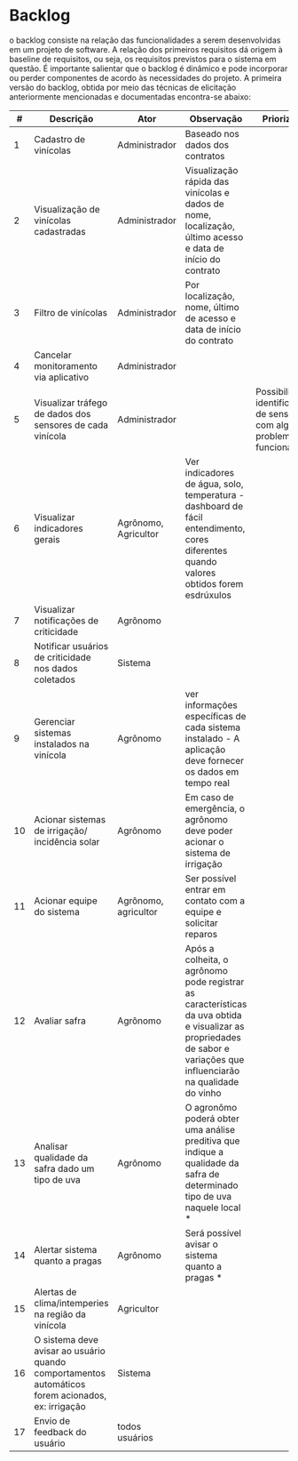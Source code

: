 # Backlog

o backlog consiste na relação das funcionalidades a serem desenvolvidas em um projeto de software. A relação dos primeiros requisitos dá origem à baseline de requisitos, ou seja, os requisitos previstos para o sistema em questão. É importante salientar que o backlog é dinâmico e pode incorporar ou perder componentes de acordo às necessidades do projeto. A primeira versão do backlog, obtida por meio das técnicas de elicitação anteriormente mencionadas e documentadas encontra-se abaixo:

|  # | Descrição  | Ator |  Observação | Priorização|
|---|---|---|---|---|
| 1 | Cadastro de vinícolas  | Administrador | Baseado nos dados dos contratos | |
| 2 | Visualização de vinícolas cadastradas | Administrador | Visualização rápida das vinícolas e dados de nome, localização, último acesso e data de início do contrato | |
| 3 | Filtro de vinícolas | Administrador | Por localização, nome, último de acesso e data de início do contrato | |
| 4 | Cancelar monitoramento via aplicativo | Administrador | | |
| 5 | Visualizar tráfego de dados dos sensores de cada vinícola | Administrador | | Possibilitar identificação de sensores com algum problema de funcionamento | |
| 6 | Visualizar indicadores gerais | Agrônomo, Agricultor | Ver indicadores de água, solo, temperatura - dashboard de fácil entendimento, cores diferentes quando valores obtidos forem esdrúxulos| |
| 7 | Visualizar notificações de criticidade | Agrônomo | |
| 8 | Notificar usuários de criticidade nos dados coletados | Sistema || |
| 9 | Gerenciar sistemas instalados na vinícola | Agrônomo | ver informações específicas de cada sistema instalado - A aplicação deve fornecer os dados em tempo real | |
| 10 | Acionar sistemas de irrigação/ incidência solar | Agrônomo | Em caso de emergência, o agrônomo deve poder acionar o sistema de irrigação | |
| 11 | Acionar equipe do sistema | Agrônomo, agricultor | Ser possível entrar em contato com a equipe e solicitar reparos | |
| 12 | Avaliar safra | Agrônomo | Após a colheita, o agrônomo pode registrar as características da uva obtida e visualizar as propriedades de sabor e variações que influenciarão na qualidade do vinho | |
| 13 | Analisar qualidade da safra dado um tipo de uva | Agrônomo | O agronômo poderá obter uma análise preditiva que indique a qualidade da safra de determinado tipo de uva naquele local * | |
| 14 | Alertar sistema quanto a pragas | Agrônomo |  Será possível avisar o sistema quanto a pragas * | |
| 15 | Alertas de clima/intemperies na região da vinícola | Agricultor | | |
| 16 | O sistema deve avisar ao usuário quando comportamentos automáticos forem acionados, ex: irrigação | Sistema | | |
| 17 | Envio de feedback do usuário | todos usuários | | |
